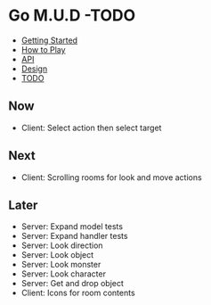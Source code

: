 # Go M.U.D -TODO

- [Getting Started](README.md)
- [How to Play](README-HOWTOPLAY.md)
- [API](README-API.md)
- [Design](README-DESIGN.md)
- [TODO](README-TODO.md)

## Now

- Client: Select action then select target

## Next

- Client: Scrolling rooms for look and move actions

## Later

- Server: Expand model tests
- Server: Expand handler tests
- Server: Look direction
- Server: Look object
- Server: Look monster
- Server: Look character
- Server: Get and drop object
- Client: Icons for room contents
